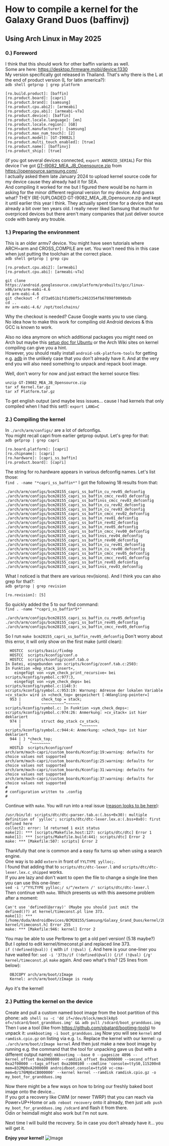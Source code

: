 # How to compile a kernel for the Galaxy Grand Duos (baffinvj)

## Using Arch Linux in May 2025  



### 0.) Foreword

I think that this should work for other baffin variants as well.  
Some are here: https://desktop.firmware.mobi/device:1330  
My version specifically got released in Thailand. That's why there is the L at the end of product version (L for latin america?):  
`adb shell getprop | grep platform`
```
[ro.build.product]: [baffin]
[ro.product.board]: [capri]
[ro.product.brand]: [samsung]
[ro.product.cpu.abi2]: [armeabi]
[ro.product.cpu.abi]: [armeabi-v7a]
[ro.product.device]: [baffin]
[ro.product.locale.language]: [en]
[ro.product.locale.region]: [GB]
[ro.product.manufacturer]: [samsung]
[ro.product.max_num_touch]: [2]
[ro.product.model]: [GT-I9082L]
[ro.product.multi_touch_enabled]: [true]
[ro.product.name]: [baffinvj]
[ro.product_ship]: [true]
```
(if you got several devices connected, `export ANDROID_SERIAL`)
For this device I've got [GT-I9082_MEA_JB_Opensource.zip](./GT-I9082_MEA_JB_Opensource.zip) from https://opensource.samsung.com/.  
I actually asked them late January 2024 to upload kernel source code for my device cause they already had it for SEA.  
And compiling it worked for me but I figured there would be no harm in asking for the minor different regional version for my device. And guess what? THEY (RE-)UPLOADED GT-I9082_MEA_JB_Opensource.zip and kept it until earlier this year I think. They actually spent time for a device that was already a bit over ten years old. I really never liked Samsung that much for overpriced devices but there aren't many companies that just deliver source code with barely any trouble.  



### 1.) Preparing the environment

This is an older armv7 device. You might have seen tutorials where ARCH=arm and CROSS_COMPILE are set. You won't need this in this case when just putting the toolchain at the correct place.  
`adb shell getprop | grep cpu`
```
[ro.product.cpu.abi2]: [armeabi]
[ro.product.cpu.abi]: [armeabi-v7a]
```
```
git clone https://android.googlesource.com/platform/prebuilts/gcc/linux-x86/arm/arm-eabi-4.6 
cd arm-eabi-4.6 
git checkout -f d73a051b1fd1d98f5c2463354fb67898f0090bdb
cd ..
mv arm-eabi-4.6/ /opt/toolchains/
```
Why the checkout is needed? Cause Google wants you to use clang.  
No idea how to make this work for compiling old Android devices & this GCC is known to work.  

Also no idea anymore on which additional packages you might need on Arch but maybe this [setup doc for Ubuntu](https://source.android.com/docs/setup/start/older-versions) or the Arch Wiki sites on kernel compiling can give you a hint.  
However, you should really install `android-sdk-platform-tools` for getting e.g. [adb‌](https://developer.android.com/tools/adb) in the unlikely case that you don't already have it. And at the very end you will also need something to unpack and repack boot image.

Well, don't worry for now and just extract the kernel source files:
```
unzip GT-I9082_MEA_JB_Opensource.zip
tar xf Kernel.tar.gz
tar xf Platform.tar.gz
```

To get english output (and maybe less issues... cause I had kernels that only compiled when I had this set!):
`export LANG=C`



### 2.) Compiling the kernel

In `./arch/arm/configs/` are a lot of defconfigs.  
You might recall capri from earlier getprop output. Let's grep for that:  
`adb getprop | grep capri`
```
[ro.board.platform]: [capri]
[ro.chipname]: [capri]
[ro.hardware]: [capri_ss_baffin]
[ro.product.board]: [capri]
```
The string for ro.hardware appears in various defconfig names. Let's list those:  
`find . -name "*capri_ss_baffin*"`
I got the following 18 results from that:
```
./arch/arm/configs/bcm28155_capri_ss_baffin_cu_rev05_defconfig
./arch/arm/configs/bcm28155_capri_ss_baffin_cmcc_rev03_defconfig
./arch/arm/configs/bcm28155_capri_ss_baffinss_cmcc_rev03_defconfig
./arch/arm/configs/bcm28155_capri_ss_baffin_cu_rev02_defconfig
./arch/arm/configs/bcm28155_capri_ss_baffin_cu_rev03_defconfig
./arch/arm/configs/bcm28155_capri_ss_baffin_cmcc_rev02_defconfig
./arch/arm/configs/bcm28155_capri_ss_baffin_rev01_defconfig
./arch/arm/configs/bcm28155_capri_ss_baffin_rev02_defconfig
./arch/arm/configs/bcm28155_capri_ss_baffin_rev05_defconfig
./arch/arm/configs/bcm28155_capri_ss_baffin_cmcc_rev00_defconfig
./arch/arm/configs/bcm28155_capri_ss_baffinss_rev04_defconfig
./arch/arm/configs/bcm28155_capri_ss_baffin_rev00_defconfig
./arch/arm/configs/bcm28155_capri_ss_baffin_cu_rev01_defconfig
./arch/arm/configs/bcm28155_capri_ss_baffin_cu_rev00_defconfig
./arch/arm/configs/bcm28155_capri_ss_baffin_cmcc_rev05_defconfig
./arch/arm/configs/bcm28155_capri_ss_baffin_cmcc_rev01_defconfig
./arch/arm/configs/bcm28155_capri_ss_baffin_rev03_defconfig
./arch/arm/configs/bcm28155_capri_ss_baffinss_rev03_defconfig
```
What I noticed is that there are various rev(isions). And I think you can also grep for that?:  
`adb getprop | grep revision`
```
[ro.revision]: [5]
```
So quickly added the 5 to our find command:  
`find . -name "*capri_ss_baffin*5*"`
```
./arch/arm/configs/bcm28155_capri_ss_baffin_cu_rev05_defconfig
./arch/arm/configs/bcm28155_capri_ss_baffin_rev05_defconfig
./arch/arm/configs/bcm28155_capri_ss_baffin_cmcc_rev05_defconfig
```

So I run `make bcm28155_capri_ss_baffin_rev05_defconfig`
Don't worry about this error, it will only show on the first make (until clean):
```
  HOSTCC  scripts/basic/fixdep
  HOSTCC  scripts/kconfig/conf.o
  HOSTCC  scripts/kconfig/zconf.tab.o
In Datei, eingebunden von scripts/kconfig/zconf.tab.c:2503:
In Funktion »dep_stack_insert«,
    eingefügt von »sym_check_print_recursive« bei scripts/kconfig/symbol.c:977:3,
    eingefügt von »sym_check_deps« bei scripts/kconfig/symbol.c:1148:3:
scripts/kconfig/symbol.c:953:19: Warnung: Adresse der lokalen Variable »cv_stack« wird in »check_top« gespeichert [-Wdangling-pointer=]
  953 |         check_top = stack;
      |         ~~~~~~~~~~^~~~~~~
scripts/kconfig/symbol.c: In Funktion »sym_check_deps«:
scripts/kconfig/symbol.c:974:26: Anmerkung: »cv_stack« ist hier deklariert
  974 |         struct dep_stack cv_stack;
      |                          ^~~~~~~~
scripts/kconfig/symbol.c:944:4: Anmerkung: »check_top« ist hier deklariert
  944 | } *check_top;
      |    ^~~~~~~~~
  HOSTLD  scripts/kconfig/conf
arch/arm/mach-capri/custom_boards/Kconfig:19:warning: defaults for choice values not supported
arch/arm/mach-capri/custom_boards/Kconfig:25:warning: defaults for choice values not supported
arch/arm/mach-capri/custom_boards/Kconfig:31:warning: defaults for choice values not supported
arch/arm/mach-capri/custom_boards/Kconfig:37:warning: defaults for choice values not supported
#
# configuration written to .config
#
```

Continue with `make`.
You will run into a real issue ([reason looks to be here](https://github.com/torvalds/linux/commit/e33a814e772cdc36436c8c188d8c42d019fda639)):
```
/usr/bin/ld: scripts/dtc/dtc-parser.tab.o:(.bss+0x30): multiple definition of `yylloc'; scripts/dtc/dtc-lexer.lex.o:(.bss+0x0): first defined here
collect2: error: ld returned 1 exit status
make[2]: *** [scripts/Makefile.host:127: scripts/dtc/dtc] Error 1
make[1]: *** [scripts/Makefile.build:441: scripts/dtc] Error 2
make: *** [Makefile:507: scripts] Error 2
```
Thankfully that one is common and a easy fix turns up when using a search engine.  
One way is to add `extern` in front of `YYLTYPE yylloc;`.  
I found that adding that to `scripts/dtc/dtc-lexer.l` and `scripts/dtc/dtc-lexer.lex.c_shipped` works.  
If you are lazy and don't want to open the file to change a single line then you can use this one-liner:  
`sed -i '/^YYLTYPE yylloc;/ s/^/extern /' scripts/dtc/dtc-lexer.l`  
Then continue with `make`. Which presents us with this awesome problem after a moment:  
```
Can't use 'defined(@array)' (Maybe you should just omit the defined()?) at kernel/timeconst.pl line 373.
make[1]: *** [/home/duda/AndroidDevices/BCM28155/Samsung/Galaxy_Grand_Duos/kernel/2025/kernel/Makefile:140: kernel/timeconst.h] Error 255
make: *** [Makefile:946: kernel] Error 2
```
You may be able to use Perlbrew to get a old perl version! (5.18 maybe?)  
But I opted to edit kernel/timeconst.pl and replaced line 373.  
`if (!defined(@val)) {`
with
`if (!@val) {`.
And here is your one-liner you have waited for:
`sed -i '373s/if (!defined(@val)) {/if (!@val) {/g' kernel/timeconst.pl`
`make` again.
And owo what's this? (25 lines from below): 
```
  OBJCOPY arch/arm/boot/zImage
  Kernel: arch/arm/boot/zImage is ready
```
Ayo it's the kernel!



### 2.) Putting the kernel on the device

Create and pull a custom named boot image from the boot partition of this phone:
`adb shell su -c 'dd if=/dev/block/mmcblk0p5 of=/sdcard/boot_grandduos.img' && adb pull /sdcard/boot_grandduos.img`
Then I use a tool (like from https://github.com/pbatard/bootimg-tools) to unpack it:
`unmkbootimg -i boot_grandduos.img`
Now you will see `kernel` and `ramdisk.cpio.gz` on listing via e.g. `ls`.
Replace the kernel with our kernel:
`cp ./arch/arm/boot/zImage kernel`
And then just make a new boot image by running e.g. the command that the tool for unpacking gave us (but with a different output name):
`mkbootimg --base 0 --pagesize 4096 --kernel_offset 0xa2008000 --ramdisk_offset 0xa3000000 --second_offset 0xa2f00000 --tags_offset 0xa2000100 --cmdline 'console=ttyS0,115200n8 mem=832M@0xA2000000 androidboot.console=ttyS0 vc-cma-mem=0/176M@0xCB000000' --kernel kernel --ramdisk ramdisk.cpio.gz -o my_boot_for_grandduos.img`

Now there might be a few ways on how to bring our freshly baked boot image onto the device...  
If you got a recovery like CWM (or newer TWRP) that you can reach via Power+UP+Home or `adb reboot recovery` onto it already, then just
`adb push my_boot_for_grandduos.img /sdcard`
and flash it from there.  
Odin or heimdall might also work but I'm not sure.  

Next time I will build the recovery. So in case you don't already have it... you will get it.

**Enjoy your kernel!**
![Image](./about_device_page.png)
